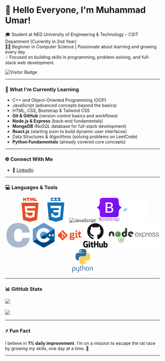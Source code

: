 # 👋 Hello Everyone, I'm Muhammad Umar!

🎓 Student at NED University of Engineering & Technology – CSIT Department (Currently in 2nd Year)  
🧑‍💻 Beginner in Computer Science | Passionate about learning and growing every day  
💡 Focused on building skills in programming, problem-solving, and full-stack web development.

![Visitor Badge](https://komarev.com/ghpvc/?username=muhammad-umar-218980&label=Profile%20Views&color=0e75b6&style=flat)

---

### 🌱 What I'm Currently Learning
- C++ and Object-Oriented Programming (OOP)  
- JavaScript (advanced concepts beyond the basics)  
- HTML, CSS, Bootstrap & Tailwind CSS  
- **Git & GitHub** (version control basics and workflows)  
- **Node.js & Express** (back-end fundamentals)  
- **MongoDB** (NoSQL database for full-stack development)  
- **React.js** (starting soon to build dynamic user interfaces)  
- Data Structures & Algorithms (solving problems on LeetCode)  
- **Python Fundamentals** (already covered core concepts)

---

### 🌐 Connect With Me
- 🔗 [LinkedIn](https://www.linkedin.com/in/muhammad-umar-05760a35a/)

---

### 💻 Languages & Tools
<p align="center">
  <img src="https://github.com/devicons/devicon/blob/v2.16.0/icons/html5/html5-plain-wordmark.svg" height="80" alt="HTML5" />
  <img src="https://github.com/devicons/devicon/blob/v2.16.0/icons/css3/css3-plain-wordmark.svg" height="80" alt="CSS3" />
  <img src="https://cdn.jsdelivr.net/gh/devicons/devicon@latest/icons/javascript/javascript-original.svg" height="80" alt="JavaScript" />
  <img src="https://github.com/devicons/devicon/blob/v2.16.0/icons/bootstrap/bootstrap-original-wordmark.svg" height="80" alt="Bootstrap" />
  <img src="https://github.com/devicons/devicon/blob/v2.16.0/icons/tailwindcss/tailwindcss-original-wordmark.svg" height="80" alt="Tailwind Css"/>
  <img src="https://github.com/devicons/devicon/blob/v2.16.0/icons/c/c-original.svg" height="80" alt="C" />
  <img src="https://github.com/devicons/devicon/blob/v2.16.0/icons/cplusplus/cplusplus-original.svg" height="80" alt="C++" />
  <img src="https://github.com/devicons/devicon/blob/v2.16.0/icons/git/git-plain-wordmark.svg" height="80" alt="Git" />
  <img src="https://github.com/devicons/devicon/blob/v2.16.0/icons/github/github-original-wordmark.svg" height="80" alt="GitHub" />
  <img src="https://github.com/devicons/devicon/blob/v2.16.0/icons/nodejs/nodejs-original-wordmark.svg" height="80" alt="Node.js" />
  <img src="https://github.com/devicons/devicon/blob/v2.16.0/icons/express/express-original-wordmark.svg" height="80" alt="Express.js" />
  <img src="https://github.com/devicons/devicon/blob/v2.16.0/icons/python/python-original-wordmark.svg" height="80" alt="Python" />
</p>



---

### 📊 GitHub Stats
<p align="left">
  <img src="https://github-readme-stats.vercel.app/api?username=muhammad-umar-218980&show_icons=true&theme=tokyonight" height="180px"/>
  <br><br>
  <img src="https://github-readme-streak-stats-eight.vercel.app?user=muhammad-umar-218980&theme=tokyonight" height="180px"/>
</p>

---

### ⚡ Fun Fact
I believe in **1% daily improvement**. I'm on a mission to escape the rat race by growing my skills, one day at a time. 🚀

---

<!---
muhammad-umar-218980/muhammad-umar-218980 is a ✨ special ✨ repository because its `README.md` (this file) appears on your GitHub profile.
You can click the Preview link to take a look at your changes.
--->
